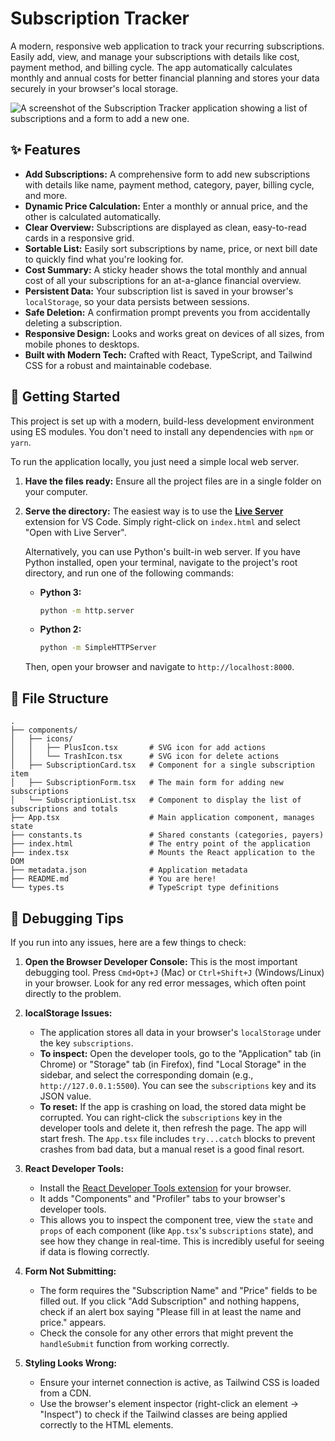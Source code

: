 
# Subscription Tracker

A modern, responsive web application to track your recurring subscriptions. Easily add, view, and manage your subscriptions with details like cost, payment method, and billing cycle. The app automatically calculates monthly and annual costs for better financial planning and stores your data securely in your browser's local storage.

![A screenshot of the Subscription Tracker application showing a list of subscriptions and a form to add a new one.](https://i.imgur.com/8Q9Z5rG.png)

## ✨ Features

- **Add Subscriptions:** A comprehensive form to add new subscriptions with details like name, payment method, category, payer, billing cycle, and more.
- **Dynamic Price Calculation:** Enter a monthly or annual price, and the other is calculated automatically.
- **Clear Overview:** Subscriptions are displayed as clean, easy-to-read cards in a responsive grid.
- **Sortable List:** Easily sort subscriptions by name, price, or next bill date to quickly find what you're looking for.
- **Cost Summary:** A sticky header shows the total monthly and annual cost of all your subscriptions for an at-a-glance financial overview.
- **Persistent Data:** Your subscription list is saved in your browser's `localStorage`, so your data persists between sessions.
- **Safe Deletion:** A confirmation prompt prevents you from accidentally deleting a subscription.
- **Responsive Design:** Looks and works great on devices of all sizes, from mobile phones to desktops.
- **Built with Modern Tech:** Crafted with React, TypeScript, and Tailwind CSS for a robust and maintainable codebase.

## 🚀 Getting Started

This project is set up with a modern, build-less development environment using ES modules. You don't need to install any dependencies with `npm` or `yarn`.

To run the application locally, you just need a simple local web server.

1.  **Have the files ready:**
    Ensure all the project files are in a single folder on your computer.

2.  **Serve the directory:**
    The easiest way is to use the **[Live Server](https://marketplace.visualstudio.com/items?itemName=ritwickdey.LiveServer)** extension for VS Code. Simply right-click on `index.html` and select "Open with Live Server".

    Alternatively, you can use Python's built-in web server. If you have Python installed, open your terminal, navigate to the project's root directory, and run one of the following commands:

    *   **Python 3:**
        ```bash
        python -m http.server
        ```
    *   **Python 2:**
        ```bash
        python -m SimpleHTTPServer
        ```
    Then, open your browser and navigate to `http://localhost:8000`.

## 📂 File Structure

```
.
├── components/
│   ├── icons/
│   │   ├── PlusIcon.tsx       # SVG icon for add actions
│   │   └── TrashIcon.tsx      # SVG icon for delete actions
│   ├── SubscriptionCard.tsx   # Component for a single subscription item
│   ├── SubscriptionForm.tsx   # The main form for adding new subscriptions
│   └── SubscriptionList.tsx   # Component to display the list of subscriptions and totals
├── App.tsx                    # Main application component, manages state
├── constants.ts               # Shared constants (categories, payers)
├── index.html                 # The entry point of the application
├── index.tsx                  # Mounts the React application to the DOM
├── metadata.json              # Application metadata
├── README.md                  # You are here!
└── types.ts                   # TypeScript type definitions
```

## 🐛 Debugging Tips

If you run into any issues, here are a few things to check:

1.  **Open the Browser Developer Console:** This is the most important debugging tool. Press `Cmd+Opt+J` (Mac) or `Ctrl+Shift+J` (Windows/Linux) in your browser. Look for any red error messages, which often point directly to the problem.

2.  **localStorage Issues:**
    *   The application stores all data in your browser's `localStorage` under the key `subscriptions`.
    *   **To inspect:** Open the developer tools, go to the "Application" tab (in Chrome) or "Storage" tab (in Firefox), find "Local Storage" in the sidebar, and select the corresponding domain (e.g., `http://127.0.0.1:5500`). You can see the `subscriptions` key and its JSON value.
    *   **To reset:** If the app is crashing on load, the stored data might be corrupted. You can right-click the `subscriptions` key in the developer tools and delete it, then refresh the page. The app will start fresh. The `App.tsx` file includes `try...catch` blocks to prevent crashes from bad data, but a manual reset is a good final resort.

3.  **React Developer Tools:**
    *   Install the [React Developer Tools extension](https://react.dev/learn/react-developer-tools) for your browser.
    *   It adds "Components" and "Profiler" tabs to your browser's developer tools.
    *   This allows you to inspect the component tree, view the `state` and `props` of each component (like `App.tsx`'s `subscriptions` state), and see how they change in real-time. This is incredibly useful for seeing if data is flowing correctly.

4.  **Form Not Submitting:**
    *   The form requires the "Subscription Name" and "Price" fields to be filled out. If you click "Add Subscription" and nothing happens, check if an alert box saying "Please fill in at least the name and price." appears.
    *   Check the console for any other errors that might prevent the `handleSubmit` function from working correctly.

5.  **Styling Looks Wrong:**
    *   Ensure your internet connection is active, as Tailwind CSS is loaded from a CDN.
    *   Use the browser's element inspector (right-click an element -> "Inspect") to check if the Tailwind classes are being applied correctly to the HTML elements.